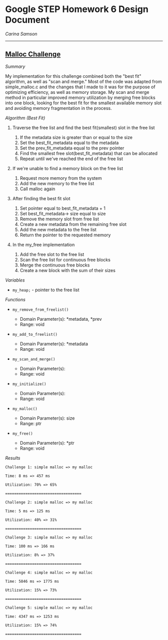 # Google STEP Homework 6 Design Document
*Carina Samson*

-------
<u>**Malloc Challenge**</u>
-------
*Summary*

My implementation for this challenge combined both the "best fit" algorithm, as well as "scan and merge." Most of the code was adapted from simple_malloc.c and the changes that I made to it was for the purpose of optimizing efficiency, as well as memory storage. My scan and merge method in particular improved memory utilization by merging free blocks into one block, looking for the best fit for the smallest available memory slot and avoiding memory fragmentation in the process.

*Algorithm (Best Fit)*

1. Traverse the free list and find the best fit(smallest) slot in the free list 
    1. If the metadata size is greater than or equal to the size
    2. Set the best_fit_metadata equal to the metadata
    3. Set the prev_fit_metadata equal to the prev pointer
    4. Find the smallest free slot(best_fit_metadata) that can be allocated  
    5. Repeat until  we've reached the end of the free list 
     
2. If we're unable to find a memory block on the free list
    1. Request more memory from the system
    2. Add the new memory  to the free list
    3. Call malloc again

4. After finding the best fit slot 
    1. Set pointer equal to best_fit_metadata + 1
    2. Set best_fit_metadata-> size equal to size 
    3. Remove the memory slot from free list
    4. Create a new metadata from the remaining free slot
    5. Add the new metadata to the free list
    6. Return the pointer to the requested memory 

5.  In the my_free implementation
    1. Add the free slot to the free list
    2. Scan the free list for continuous free blocks
    3. Merge the continuous free blocks
    5. Create a new block with the sum of their sizes
    
*Variables*
- `my_heap;` - pointer to the free list


*Functions*

- `my_remove_from_freelist()`
    - Domain Parameter(s): *metadata, *prev
    - Range: void
    
- `my_add_to_freelist()`
    - Domain Parameter(s): *metadata
    - Range: void
    
- `my_scan_and_merge()`
    - Domain Parameter(s): 
    - Range: void

- `my_initialize()`
    - Domain Parameter(s):
    - Range: void

- `my_malloc()`
    - Domain Parameter(s): size
    - Range: ptr
 
- `my_free()`
    - Domain Parameter(s): *ptr
    - Range: void

*Results*

```
Challenge 1: simple malloc => my malloc

Time: 8 ms => 457 ms

Utilization: 70% => 65%

==================================

Challenge 2: simple malloc => my malloc

Time: 5 ms => 125 ms

Utilization: 40% => 31%

==================================

Challenge 3: simple malloc => my malloc

Time: 100 ms => 166 ms

Utilization: 8% => 37%

==================================

Challenge 4: simple malloc => my malloc

Time: 5846 ms => 1775 ms

Utilization: 15% => 73%

==================================

Challenge 5: simple malloc => my malloc

Time: 4347 ms => 1253 ms

Utilization: 15% => 74%

==================================
```
